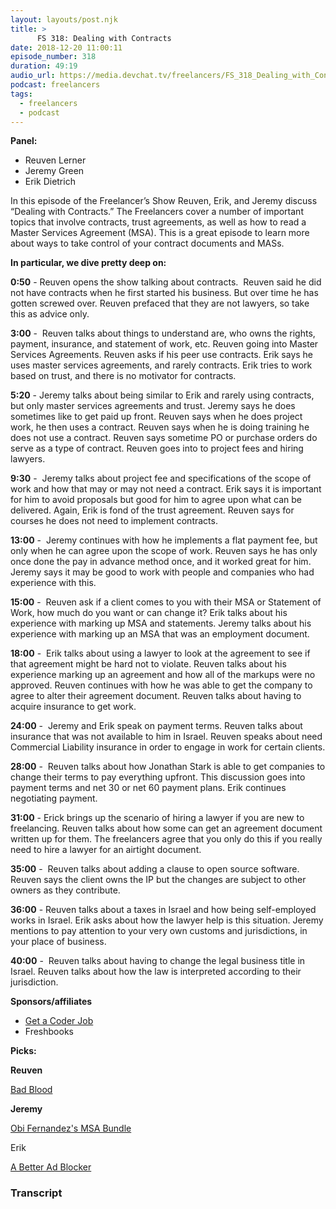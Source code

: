 ```yaml
---
layout: layouts/post.njk
title: >
      FS 318: Dealing with Contracts
date: 2018-12-20 11:00:11
episode_number: 318
duration: 49:19
audio_url: https://media.devchat.tv/freelancers/FS_318_Dealing_with_Contracts.mp3
podcast: freelancers
tags: 
  - freelancers
  - podcast
---
```


 **Panel:**

- Reuven Lerner 
- Jeremy Green
- Erik Dietrich

In this episode of the Freelancer’s Show Reuven, Erik, and Jeremy discuss “Dealing with Contracts.” The Freelancers cover a number of important topics that involve contracts, trust agreements, as well as how to read a Master Services Agreement (MSA). This is a great episode to learn more about ways to take control of your contract documents and MASs.

**In particular, we dive pretty deep on:**

**0:50** - Reuven opens the show talking about contracts.&nbsp; Reuven said he did not have contracts when he first started his business. But over time he has gotten screwed over. Reuven prefaced that they are not lawyers, so take this as advice only.

**3:00** -&nbsp; Reuven talks about things to understand are, who owns the rights, payment, insurance, and statement of work, etc. Reuven going into Master Services Agreements. Reuven asks if his peer use contracts. Erik says he uses master services agreements, and rarely contracts. Erik tries to work based on trust, and there is no motivator for contracts.

**5:20** - Jeremy talks about being similar to Erik and rarely using contracts, but only master services agreements and trust. Jeremy says he does sometimes like to get paid up front. Reuven says when he does project work, he then uses a contract. Reuven says when he is doing training he does not use a contract. Reuven says sometime PO or purchase orders do serve as a type of contract. Reuven goes into to project fees and hiring lawyers.

**9:30** -&nbsp; Jeremy talks about project fee and specifications of the scope of work and how that may or may not need a contract. Erik says it is important for him to avoid proposals but good for him to agree upon what can be delivered. Again, Erik is fond of the trust agreement. Reuven says for courses he does not need to implement contracts.

**13:00** -&nbsp; Jeremy continues with how he implements a flat payment fee, but only when he can agree upon the scope of work. Reuven says he has only once done the pay in advance method once, and it worked great for him. Jeremy says it may be good to work with people and companies who had experience with this.

**15:00** -&nbsp; Reuven ask if a client comes to you with their MSA or Statement of Work, how much do you want or can change it? Erik talks about his experience with marking up MSA and statements. Jeremy talks about his experience with marking up an MSA that was an employment document.

**18:00** -&nbsp; Erik talks about using a lawyer to look at the agreement to see if that agreement might be hard not to violate. Reuven talks about his experience marking up an agreement and how all of the markups were no approved. Reuven continues with how he was able to get the company to agree to alter their agreement document. Reuven talks about having to acquire insurance to get work.

**24:00** -&nbsp; Jeremy and Erik speak on payment terms. Reuven talks about insurance that was not available to him in Israel. Reuven speaks about need Commercial Liability insurance in order to engage in work for certain clients.

**28:00** -&nbsp; Reuven talks about how Jonathan Stark is able to get companies to change their terms to pay everything upfront. This discussion goes into payment terms and net 30 or net 60 payment plans. Erik continues negotiating payment.&nbsp;

**31:00** - Erick brings up the scenario of hiring a lawyer if you are new to freelancing. Reuven talks about how some can get an agreement document written up for them. The freelancers agree that you only do this if you really need to hire a lawyer for an airtight document.

**35:00** -&nbsp; Reuven talks about adding a clause to open source software. Reuven says the client owns the IP but the changes are subject to other owners as they contribute.

**36:00** - Reuven talks about a taxes in Israel and how being self-employed works in Israel. Erik asks about how the lawyer help is this situation. Jeremy mentions to pay attention to your very own customs and jurisdictions, in your place of business.

**40:00** -&nbsp; Reuven talks about having to change the legal business title in Israel. Reuven talks about how the law is interpreted according to their jurisdiction.

**Sponsors/affiliates**

- [Get a Coder Job](https://devchat.tv/get-a-coder-job/)
- Freshbooks

**Picks:**

**Reuven**

[Bad Blood](https://www.amazon.com/Bad-Blood-Secrets-Silicon-Startup-ebook/dp/B078VW3VM7)

**Jeremy**

[Obi Fernandez's MSA Bundle](https://msabundle.com/)

Erik

[A Better Ad Blocker](https://github.com/gorhill/uBlock)



### Transcript



